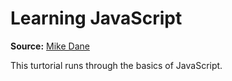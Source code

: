 # Learning JavaScript #

**Source:** [Mike Dane](https://www.mikedane.com/web-development/javascript/)

This turtorial runs through the basics of JavaScript.

